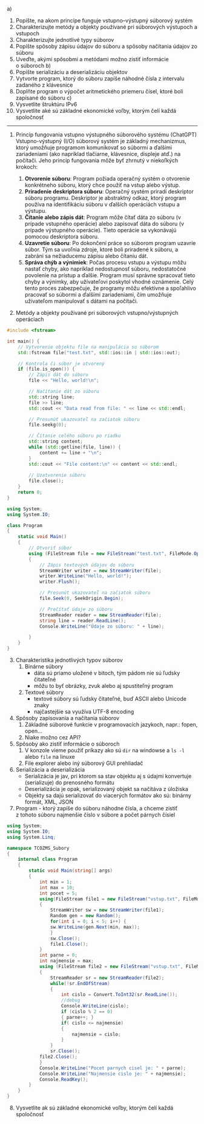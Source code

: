 a)
1. Popíšte, na akom princípe funguje vstupno–výstupný súborový systém
2. Charakterizujte metódy a objekty používané pri súborových výstupoch a vstupoch
3. Charakterizujte jednotlivé typy súborov
4. Popíšte spôsoby zápisu údajov do súboru a spôsoby načítania údajov zo súboru
5. Uveďte, akými spôsobmi a metódami možno zistiť informácie o súboroch
b)
1. Popíšte serializáciu a deserializáciu objektov
2. Vytvorte program, ktorý do súboru zapíše náhodné čísla z intervalu zadaného z klávesnice
3. Doplňte program o výpočet aritmetického priemeru čísel, ktoré boli zapísané do súboru
c)
1. Vysvetlite štruktúru IPv6
2. Vysvetlite aké sú základné ekonomické voľby, ktorým čelí každá spoločnosť

---

1. Princíp fungovania vstupno výstupného súborového systému (ChatGPT)
	Vstupno-výstupný (I/O) súborový systém je základný mechanizmus, ktorý umožňuje programom komunikovať so súbormi a ďalšími zariadeniami (ako napríklad tlačiarne, klávesnice, displeje atď.) na počítači. Jeho princíp fungovania môže byť zhrnutý v niekoľkých krokoch:
	1. **Otvorenie súboru**: Program požiada operačný systém o otvorenie konkrétneho súboru, ktorý chce použiť na vstup alebo výstup.
	2. **Priradenie deskriptora súboru**: Operačný systém priradí deskriptor súboru programu. Deskriptor je abstraktný odkaz, ktorý program používa na identifikáciu súboru v ďalších operáciách vstupu a výstupu.    
	3. **Čítanie alebo zápis dát**: Program môže čítať dáta zo súboru (v prípade vstupného operácie) alebo zapisovať dáta do súboru (v prípade výstupného operácie). Tieto operácie sa vykonávajú pomocou deskriptora súboru.
	3. **Uzavretie súboru**: Po dokončení práce so súborom program uzavrie súbor. Tým sa uvoľnia zdroje, ktoré boli priradené k súboru, a zabráni sa nežiaducemu zápisu alebo čítaniu dát.    
	4. **Správa chýb a výnimiek**: Počas procesu vstupu a výstupu môžu nastať chyby, ako napríklad nedostupnosť súboru, nedostatočné povolenie na prístup a ďalšie. Program musí správne spracovať tieto chyby a výnimky, aby užívateľovi poskytol vhodné oznámenie.
	Celý tento proces zabezpečuje, že programy môžu efektívne a spoľahlivo pracovať so súbormi a ďalšími zariadeniami, čím umožňuje užívateľom manipulovať s dátami na počítači.

2. Metódy a objekty použivané pri súborových vstupno/výstupných operáciach

```cpp
#include <fstream>

int main() {
    // Vytvorenie objektu file na manipulácia so súborom
    std::fstream file("test.txt", std::ios::in | std::ios::out);

    // Kontrola či súbor je otvorený
    if (file.is_open()) {
        // Zápis dát do súboru
        file << "Hello, world!\n";

        // Načítanie dát zo súboru
        std::string line;
        file >> line;
        std::cout << "Data read from file: " << line << std::endl;

        // Presunúť ukazovateľ na začiatok súboru
        file.seekg(0);

        // Čítanie celého súboru po riadku
        std::string content;
        while (std::getline(file, line)) {
            content += line + "\n";
        }
        std::cout << "File content:\n" << content << std::endl;
        
        // Uzatvorenie súboru
        file.close();
    }
    return 0;
}
```

```csharp
using System;
using System.IO;

class Program
{
    static void Main()
    {
        // Otvoriť súbor
        using (FileStream file = new FileStream("test.txt", FileMode.OpenOrCreate, FileAccess.ReadWrite))
        {
            // Zápis textových údajov do súboru
            StreamWriter writer = new StreamWriter(file);
            writer.WriteLine("Hello, world!");
            writer.Flush();

            // Presunút ukazovateľ na začiatok súboru
            file.Seek(0, SeekOrigin.Begin);

            // Prečítať údaje zo súboru
            StreamReader reader = new StreamReader(file);
            string line = reader.ReadLine();
            Console.WriteLine("Údaje zo súboru: " + line);

        }
    }
}

```
3. Charakteristika jednotlivých typov súborov
	1. Binárne súbory
		- dáta sú priamo uložené v bitoch, tým pádom nie sú ľudsky čitateľné
		- môžu to byť obrázky, zvuk alebo aj spustiteľný program
	2. Textové súbory
		- textové súbory sú ľudsky čitateľné, buď ASCII alebo Unicode znaky
		- najčastejšie sa využíva UTF-8 encoding
4. Spôsoby zapisovania a načítania súborov
	1. Základné súborové funkcie v programovacích jazykoch, napr.: fopen, open...
	2. Niake možno cez API?
5. Spôsoby ako zistiť informácie o súboroch
	1. V konzole vieme použiť príkazy ako sú `dir` na windowse a `ls -l` alebo `file` na linuxe
	2. File explorer alebo iný súborový GUI prehliadač
6. Serializácia a deserializácia
	-  Serializácia je jav, pri ktorom sa stav objektu aj s údajmi konvertuje (serializuje) do prenosného formátu
	- Deserializácia je opak, serializovaný objekt sa načítáva z úložiska 
	- Objekty sa dajú serializovať do viacerých formátov ako sú: binárny formát, XML, JSON
7. Program - ktorý zapíše do súboru náhodne čísla, a chceme zistiť z tohoto súboru najmenšie číslo v súbore a počet párnych čísiel
```c#
using System;
using System.IO;
using System.Linq;

namespace TCOZMS_Subory
{
    internal class Program
    {
        static void Main(string[] args)
        {
            int min = 1;
            int max = 10;
            int pocet = 5;
            using(FileStream file1 = new FileStream("vstup.txt", FileMode.OpenOrCreate, FileAccess.ReadWrite))
            {
                StreamWriter sw = new StreamWriter(file1);
                Random gen = new Random();
                for(int i = 0; i < 5; i++) {
                sw.WriteLine(gen.Next(min, max));
                }
                sw.Close();
                file1.Close();
            }
            int parne = 0;
            int najmensie = max;
            using (FileStream file2 = new FileStream("vstup.txt", FileMode.Open, FileAccess.Read))
            {
                StreamReader sr = new StreamReader(file2);
                while(!sr.EndOfStream)
                {    
                    int cislo = Convert.ToInt32(sr.ReadLine());
                    //debug
                    Console.WriteLine(cislo);
                    if (cislo % 2 == 0)
                    { parne++; }
                    if( cislo <= najmensie)
                    {
                        najmensie = cislo;
                    }    
                }
                sr.Close();
            file2.Close();
            }
            Console.WriteLine("Pocet parnych cisel je: " + parne);
            Console.WriteLine("Najmensie cislo je: " + najmensie);
            Console.ReadKey();
        }
    }
}

```
8. Vysvetlite ak sú základné ekonomické voľby, ktorým čelí každá spoločnosť